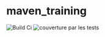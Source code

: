 # maven_training
![Build Ci](https://github.com/laedmombo/maven_training/actions/workflows/build.yml/badge.svg)
![couverture par les tests](https://codecov.io/gh/laedmombo/maven_training/main/branch/graph/badge.svg)

